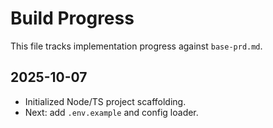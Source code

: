 # Build Progress

This file tracks implementation progress against `base-prd.md`.

## 2025-10-07

- Initialized Node/TS project scaffolding.
- Next: add `.env.example` and config loader.


